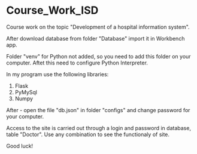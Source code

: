 # Course_Work_ISD

Course work on the topic "Development of a hospital information system".


After download database from folder "Database" import it in Workbench app. 

Folder "venv" for Python not added, so you need to add this folder on your computer. Aftet this need to configure Python Interpreter.

In my program use the following libraries:
1. Flask
2. PyMySql
3. Numpy

After - open the file "db.json" in folder "configs" and change password for your computer.


Access to the site is carried out through a login and password in database, table "Doctor". Use any combination to see the functionaly of site.

Good luck!
